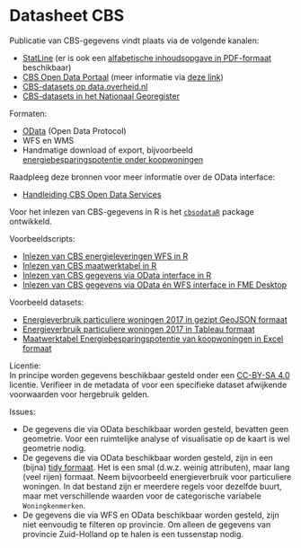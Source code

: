 # Datasheet CBS

Publicatie van CBS-gegevens vindt plaats via de volgende kanalen:
* [StatLine](https://opendata.cbs.nl/#/CBS/nl/) (er is ook een [alfabetische inhoudsopgave in PDF-formaat](https://www.cbs.nl/-/media/statline/documenten/statline-inhoudsopgave-nederlands.pdf?la=nl-nl) beschikbaar)
* [CBS Open Data Portaal](https://opendata.cbs.nl/statline/portal.html?_la=nl&_catalog=CBS) (meer informatie via [deze link](https://www.cbs.nl/nl-nl/onze-diensten/open-data/databank-cbs-statline-als-open-data))
* [CBS-datasets op data.overheid.nl](https://data.overheid.nl/data/dataset?maintainer_facet=http%3A%2F%2Fstandaarden.overheid.nl%2Fowms%2Fterms%2FCentraal_Bureau_voor_de_Statistiek)
* [CBS-datasets in het Nationaal Georegister](http://www.nationaalgeoregister.nl/geonetwork/srv/dut/catalog.search#/search?facet.q=orgName%2FCentraal%2520Bureau%2520voor%2520de%2520Statistiek)

Formaten:
* [OData](https://www.cbs.nl/-/media/_pdf/2017/13/handleiding-cbs-open-data-services.pdf?la=nl-nl) (Open Data Protocol)
* WFS en WMS
* Handmatige download of export, bijvoorbeeld [energiebesparingspotentie onder koopwoningen](https://www.cbs.nl/-/media/_excel/2017/26/energiepotentiekaarten_publicatie2.xlsx)

Raadpleeg deze bronnen voor meer informatie over de OData interface:
* [Handleiding CBS Open Data Services](https://www.cbs.nl/-/media/statline/documenten/handleiding-cbs-opendata-services.pdf?la=en-gb)

Voor het inlezen van CBS-gegevens in R is het [`cbsodataR`](https://cran.r-project.org/web/packages/cbsodataR/) package ontwikkeld.

Voorbeeldscripts:
* [Inlezen van CBS energieleveringen WFS in R](../../tree/master/R/voorbeeld_wfs_cbs.R)
* [Inlezen van CBS maatwerktabel in R](../../tree/master/R/voorbeeld_maatwerktabel_cbs.R)
* [Inlezen van CBS gegevens via OData interface in R](../../tree/master/R/voorbeeld_odata_cbs.R)
* [Inlezen van CBS gegevens via OData én WFS interface in FME Desktop](../../tree/master/R/voorbeeld_cbs.fmw)

Voorbeeld datasets:
* [Energieverbruik particuliere woningen 2017 in gezipt GeoJSON formaat](../../tree/data)
* [Energieverbruik particuliere woningen 2017 in Tableau formaat](../../tree/master/data)
* [Maatwerktabel Energiebesparingspotentie van koopwoningen in Excel formaat](https://www.cbs.nl/-/media/_excel/2017/26/energiepotentiekaarten_publicatie2.xlsx)

Licentie:    
In principe worden gegevens beschikbaar gesteld onder een [CC-BY-SA 4.0]((https://creativecommons.org/licenses/by/4.0/deed.nl)) licentie. Verifieer in de metadata of voor een specifieke dataset afwijkende voorwaarden voor hergebruik gelden.

Issues:
* De gegevens die via OData beschikbaar worden gesteld, bevatten geen geometrie. Voor een ruimtelijke analyse of visualisatie op de kaart is wel geometrie nodig.
* De gegevens die via OData beschikbaar worden gesteld, zijn in een (bijna) [tidy formaat](https://www.jstatsoft.org/article/view/v059i10). Het is een smal (d.w.z. weinig attributen), maar lang (veel rijen) formaat. Neem bijvoorbeeld energieverbruik voor particuliere woningen. In dat bestand zijn er meerdere regels voor dezelfde buurt, maar met verschillende waarden voor de categorische variabele `Woningkenmerken`.
* De gegevens die via WFS en OData beschikbaar worden gesteld, zijn niet eenvoudig te filteren op provincie. Om alleen de gegevens van provincie Zuid-Holland op te halen is een tussenstap nodig.